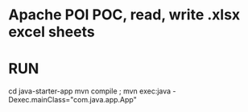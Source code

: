 
# Apache POI POC, read, write .xlsx excel sheets	
    
# RUN
cd java-starter-app
mvn compile ; mvn exec:java -Dexec.mainClass="com.java.app.App"